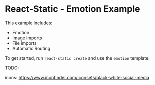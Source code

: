 # React-Static - Emotion Example

This example includes:

- Emotion
- Image imports
- File imports
- Automatic Routing

To get started, run `react-static create` and use the `emotion` template.

TODO:

icons: https://www.iconfinder.com/iconsets/black-white-social-media
